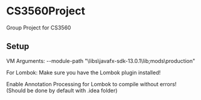 # CS3560Project
Group Project for CS3560

## Setup
VM Arguments:
--module-path "\libs\javafx-sdk-13.0.1\lib;mods\production"

For Lombok:
Make sure you have the Lombok plugin installed!

Enable Annotation Processing for Lombok to compile without errors! (Should be done by default with .idea folder)

